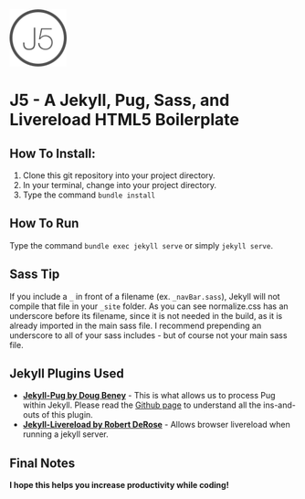<img src="/static/img/favicon.png" width="100"/>

# J5 -  A Jekyll, Pug, Sass, and Livereload HTML5 Boilerplate


## How To Install:

1. Clone this git repository into your project directory.
2. In your terminal, change into your project directory.
3. Type the command `bundle install`

## How To Run

Type the command `bundle exec jekyll serve` or simply `jekyll serve`.


## Sass Tip

If you include a `_` in front of a filename (ex. `_navBar.sass`), Jekyll will not compile that file in your `_site` folder. As you can see normalize.css has an underscore before its filename, since it is not needed in the build, as it is already imported in the main sass file. I recommend prepending an underscore to all of your sass includes - but of course not your main sass file.

## Jekyll Plugins Used

- [**Jekyll-Pug by Doug Beney**](https://github.com/DougBeney/jekyll-pug) - This is what allows us to process Pug within Jekyll. Please read the [Github page](https://github.com/DougBeney/jekyll-pug) to understand all the ins-and-outs of this plugin.
- [**Jekyll-Livereload by Robert DeRose**](https://github.com/RobertDeRose/jekyll-livereload) - Allows browser livereload when running a jekyll server.

## Final Notes

**I hope this helps you increase productivity while coding!**
